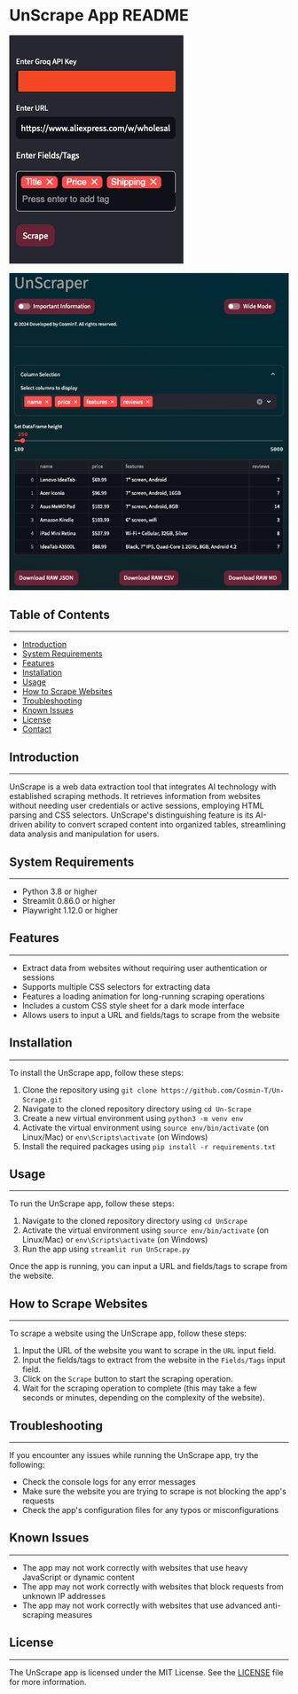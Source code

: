 
# UnScrape App README

![1727278263048](image/README/1727278263048.png)

![1727282225002](image/README/1727282225002.png)

## Table of Contents

---

* [Introduction](#introduction)
* [System Requirements](#system-requirements)
* [Features](#features)
* [Installation](#installation)
* [Usage](#usage)
* [How to Scrape Websites](#how-to-scrape-websites)
* [Troubleshooting](#troubleshooting)
* [Known Issues](#known-issues)
* [License](#license)
* [Contact](#contact)

## Introduction

---

UnScrape is a web data extraction tool that integrates AI technology with established scraping methods. It retrieves information from websites without needing user credentials or active sessions, employing HTML parsing and CSS selectors. UnScrape's distinguishing feature is its AI-driven ability to convert scraped content into organized tables, streamlining data analysis and manipulation for users.

## System Requirements

---

* Python 3.8 or higher
* Streamlit 0.86.0 or higher
* Playwright 1.12.0 or higher

## Features

---

* Extract data from websites without requiring user authentication or sessions
* Supports multiple CSS selectors for extracting data
* Features a loading animation for long-running scraping operations
* Includes a custom CSS style sheet for a dark mode interface
* Allows users to input a URL and fields/tags to scrape from the website

## Installation

---

To install the UnScrape app, follow these steps:

1. Clone the repository using `git clone https://github.com/Cosmin-T/Un-Scrape.git`
2. Navigate to the cloned repository directory using `cd Un-Scrape`
3. Create a new virtual environment using `python3 -m venv env`
4. Activate the virtual environment using `source env/bin/activate` (on Linux/Mac) or `env\Scripts\activate` (on Windows)
5. Install the required packages using `pip install -r requirements.txt`

## Usage

---

To run the UnScrape app, follow these steps:

1. Navigate to the cloned repository directory using `cd UnScrape`
2. Activate the virtual environment using `source env/bin/activate` (on Linux/Mac) or `env\Scripts\activate` (on Windows)
3. Run the app using `streamlit run UnScrape.py`

Once the app is running, you can input a URL and fields/tags to scrape from the website.

## How to Scrape Websites

---

To scrape a website using the UnScrape app, follow these steps:

1. Input the URL of the website you want to scrape in the `URL` input field.
2. Input the fields/tags to extract from the website in the `Fields/Tags` input field.
3. Click on the `Scrape` button to start the scraping operation.
4. Wait for the scraping operation to complete (this may take a few seconds or minutes, depending on the complexity of the website).

## Troubleshooting

---

If you encounter any issues while running the UnScrape app, try the following:

* Check the console logs for any error messages
* Make sure the website you are trying to scrape is not blocking the app's requests
* Check the app's configuration files for any typos or misconfigurations

## Known Issues

---

* The app may not work correctly with websites that use heavy JavaScript or dynamic content
* The app may not work correctly with websites that block requests from unknown IP addresses
* The app may not work correctly with websites that use advanced anti-scraping measures

## License

---

The UnScrape app is licensed under the MIT License. See the [LICENSE](LICENSE) file for more information.
